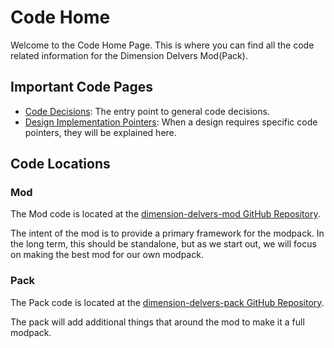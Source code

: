 # Code Home
Welcome to the Code Home Page. This is where you can find all the code related information for the Dimension Delvers Mod(Pack).

## Important Code Pages
- [Code Decisions](code/decision/decisions.md): The entry point to general code decisions.
- [Design Implementation Pointers](code/design/design-implementation.md): When a design requires specific code pointers, they will be explained here.

## Code Locations
### Mod
The Mod code is located at the [dimension-delvers-mod GitHub Repository](https://github.com/Dimension-Delvers/dimension-delvers-mod.git).

The intent of the mod is to provide a primary framework for the modpack. In the long term, this should be standalone, but as we start out, we will focus on making the best mod for our own modpack.

### Pack
The Pack code is located at the [dimension-delvers-pack GitHub Repository](https://github.com/Dimension-Delvers/dimension-delvers-pack.git).

The pack will add additional things that around the mod to make it a full modpack.